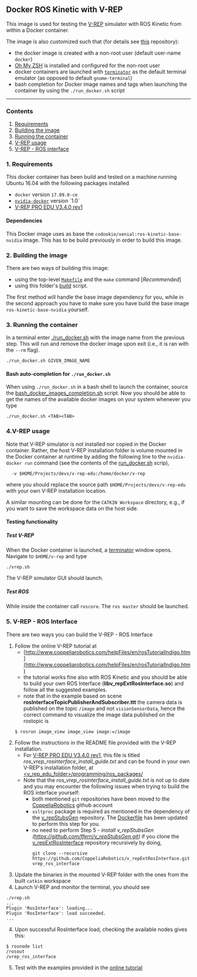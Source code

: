 ## Docker ROS Kinetic with V-REP

This image is used for testing the [V-REP](http://www.coppeliarobotics.com/index.html) simulator with ROS Kinetic from within a Docker container.

The image is also customized such that (for details see [this](https://github.com/gandrein/docker-xenial-with-terminator-zsh) repository):
* the docker image is created with a non-root user (default user-name `docker`)
* [Oh My ZSH](http://ohmyz.sh/) is installed and configured for the non-root user
* docker containers are launched with [`terminator`](https://gnometerminator.blogspot.nl/p/introduction.html) as the default terminal emulator (as opposed to default `gnome-terminal`)
* bash completion for Docker image names and tags when launching the container by using the `./run_docker.sh` script

---

### Contents
1. [Requirements](#1-requirements)
2. [Building the image](#2-building-the-image)
3. [Running the container](#3-running-the-container)
4. [V-REP usage](#4-v-rep-usage)
5. [V-REP - ROS interface](#4-v-rep---ros-interface)

### 1. Requirements

This docker container has been build and tested on a machine running Ubuntu 16.04 with the following packages installed
* `docker` version `17.09.0-ce`
* [`nvidia-docker`](https://github.com/NVIDIA/nvidia-docker/wiki/Installation-(version-1.0)) version `1.0`
* [V-REP PRO EDU V3.4.0 rev1](http://www.coppeliarobotics.com/downloads.html)

#### Dependencies
This Docker image uses as base the `codookie/xenial:ros-kinetic-base-nvidia` image. This has to be build previously in order to build this image. 

### 2. Building the image

There are two ways of building this image:
* using the top-level [`Makefile`](./../Makefile) and the `make` command [_Recommended_]
* using this folder's [build](./build.sh) script. 

The first method will handle the base image dependency for you, while in the second approach you have to make sure you have build 
the base image `ros-kinetic-base-nvidia` yourself.

### 3. Running the container

In a terminal enter [./run_docker.sh](./run_docker.sh) with the image name from the previous step. This will run and remove the docker image upon exit (i.e., it is ran with the `--rm` flag).
```
./run_docker.sh GIVEN_IMAGE_NAME
```

#### Bash auto-completion for `./run_docker.sh`

When using `./run_docker.sh` in a bash shell to launch the container, source the [bash_docker_images_completion.sh](./../configs/bash_docker_images_completion.sh) script. Now you should be able to get the names of the available docker images on your system whenever you type 
```
./run_docker.sh <TAB><TAB>
```

### 4.V-REP usage

Note that V-REP simulator is not installed nor copied in the Docker container. Rather, the host V-REP installation folder is volume mounted in the Docker container at runtime by adding the following line to the `nvidia-docker run` command (see the contents of the [run_docker.sh](./run_docker.sh) scrip),
```
  -v $HOME/Projects/devs/v-rep-edu:/home/docker/v-rep
```
where you should replace the source path `$HOME/Projects/devs/v-rep-edu` with your own V-REP installation location. 

A similar mounting can be done for the `CATKIN Workspace` directory, e.g., if you want to save the workspace data on the host side.

#### Testing functionality

##### Test V-REP

When the Docker container is launched, a [terminator](https://gnometerminator.blogspot.nl/p/introduction.html) window opens. Navigate to `$HOME/v-rep` and type 
```
./vrep.sh
``` 
The V-REP simulator GUI should launch. 


##### Test ROS

While inside the container call `roscore`. The `ros master` should be launched. 

### 5. V-REP - ROS Interface

There are two ways you can build the V-REP - ROS Interface
1. Follow the online V-REP tutorial at
	* [http://www.coppeliarobotics.com/helpFiles/en/rosTutorialIndigo.htm](http://www.coppeliarobotics.com/helpFiles/en/rosTutorialIndigo.htm)
	* the tutorial works fine also with ROS Kinetic and you should be able to build your own ROS Interface (**libv_repExtRosInterface.so**) and follow all the suggested examples. 
	* note that in the example based on scene **rosInterfaceTopicPublisherAndSubscriber.ttt** the camera data is published on the topic `/image` and not `visionSensorData`, hence the correct command to visualize the image data published on the rostopic is 
	```
	$ rosrun image_view image_view image:=/image
	```
2. Follow the instructions in the README file provided with the V-REP installation. 
	* For [V-REP PRO EDU V3.4.0 rev1](http://www.coppeliarobotics.com/downloads.html), this file is titled _ros_vrep_rosinterface_install_guide.txt_ and can be found in your own V-REP's installation folder, at [<v_rep_edu_folder>/programming/ros_packages/]()
	* Note that the _ros_vrep_rosinterface_install_guide.txt_ is not up to date and you may encounter the following issues when trying to build the ROS interface yourself:
	  * both mentioned `git` repositories have been moved to the [CoppeliaRobotics](https://github.com/CoppeliaRobotics) github account
	  * `xsltproc` package is required as mentioned in the dependency of the [v_repStubsGen](https://github.com/CoppeliaRobotics/v_repStubsGen) repository. The [Dockerfile](./Dockerfile) has been updated to perform this step for you.
	  * no need to perform Step 5 - _install v_repStubsGen (https://github.com/fferri/v_repStubsGen.git)_ if you clone the [v_repExtRosInterface](https://github.com/CoppeliaRobotics/v_repExtRosInterface) repository recursively by doing,
	    ```
	    git clone --recursive https://github.com/CoppeliaRobotics/v_repExtRosInterface.git vrep_ros_interface
	    ```
3. Update the binaries in the mounted V-REP folder with the ones from the built `catkin` workspace
4. Launch V-REP and monitor the terminal, you should see
```
./vrep.sh
...
Plugin 'RosInterface': loading...
Plugin 'RosInterface': load succeeded.
...
```
4. Upon successful RosInterface load, checking the available nodes gives this:
```
$ rosnode list
/rosout
/vrep_ros_interface
```
5. Test with the examples provided in the [online tutorial](http://www.coppeliarobotics.com/helpFiles/en/rosTutorialIndigo.htm)


